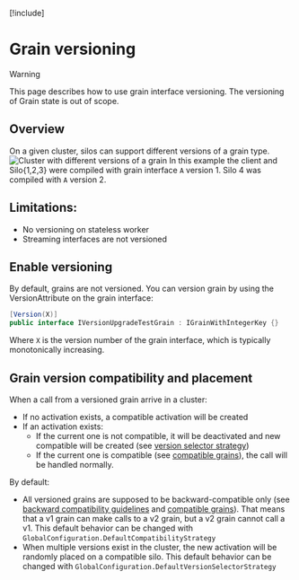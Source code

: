 
[!include[](../../warning-banner.zh.md)]

# Grain versioning

> [!WARNING]
> This page describes how to use grain interface versioning. The versioning of
> Grain state is out of scope.

## Overview
On a given cluster, silos can support different versions of a grain type.
![Cluster with different versions of a grain](version.png)
In this example the client and Silo{1,2,3} were compiled with grain interface `A` version 1. Silo 4 was compiled with `A` version 2.

## Limitations:
-	No versioning on stateless worker
-	Streaming interfaces are not versioned

## Enable versioning
By default, grains are not versioned. You can version grain by using the VersionAttribute on the grain interface:

``` cs
[Version(X)]
public interface IVersionUpgradeTestGrain : IGrainWithIntegerKey {}
```

Where `X` is the version number of the grain interface, which is typically monotonically increasing.

## Grain version compatibility and placement
When a call from a versioned grain arrive in a cluster:
- If no activation exists, a compatible activation will be created
- If an activation exists:
  - If the current one is not compatible, it will be deactivated and new compatible will be created (see [version selector strategy](Version-selector-strategy.md))
  - If the current one is compatible (see [compatible grains](Compatible-grains.md)), the call will be handled normally.

By default:
- All versioned grains are supposed to be backward-compatible only (see [backward compatibility guidelines](Backward-compatibility-guidelines.md) and [compatible grains](Compatible-grains.md)). That means that a v1 grain can make calls to a v2 grain, but a v2 grain cannot call a v1. This default behavior can be changed with `GlobalConfiguration.DefaultCompatibilityStrategy`
- When multiple versions exist in the cluster, the new activation will be randomly placed on a compatible silo. This default behavior can be changed with `GlobalConfiguration.DefaultVersionSelectorStrategy`
